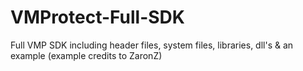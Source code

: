 # VMProtect-Full-SDK

Full VMP SDK including header files, system files, libraries, dll's & an example (example credits to ZaronZ)
